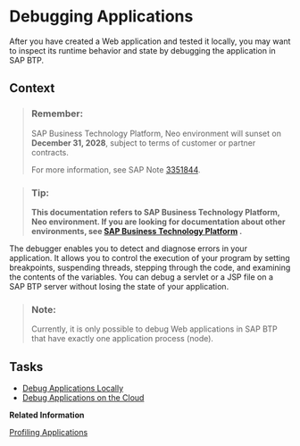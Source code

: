 <!-- loio6ac5536ea4e143bd84e39b6fb8a140b0 -->

# Debugging Applications

After you have created a Web application and tested it locally, you may want to inspect its runtime behavior and state by debugging the application in SAP BTP.



## Context

> ### Remember:  
> SAP Business Technology Platform, Neo environment will sunset on **December 31, 2028**, subject to terms of customer or partner contracts.
> 
> For more information, see SAP Note [3351844](https://me.sap.com/notes/3351844).

> ### Tip:  
> **This documentation refers to SAP Business Technology Platform, Neo environment. If you are looking for documentation about other environments, see [SAP Business Technology Platform](https://help.sap.com/docs/btp/sap-business-technology-platform/sap-business-technology-platform?version=Cloud) .**

The debugger enables you to detect and diagnose errors in your application. It allows you to control the execution of your program by setting breakpoints, suspending threads, stepping through the code, and examining the contents of the variables. You can debug a servlet or a JSP file on a SAP BTP server without losing the state of your application.

> ### Note:  
> Currently, it is only possible to debug Web applications in SAP BTP that have exactly one application process \(node\).

<a name="concept_xgq_d35_rn"/>

<!-- concept\_xgq\_d35\_rn -->

## Tasks

-   [Debug Applications Locally](debug-applications-locally-bf7f7d8.md)
-   [Debug Applications on the Cloud](debug-applications-on-the-cloud-10b63fe.md)

**Related Information**  


[Profiling Applications](../50-administration-and-ops-neo/profiling-applications-8967d19.md "The SAP JVM Profiler helps you analyze resource-related problems in your Java application regardless of whether the JVM is running locally or on the cloud.")

